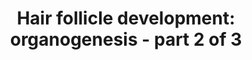 ---
annotations:
- id: CL:0002559
  parent: native cell
  type: Cell Type Ontology
  value: hair follicle cell
- id: PW:0000004
  parent: regulatory pathway
  type: Pathway Ontology
  value: regulatory pathway
authors:
- Danieltrinunes
- Egonw
- MaintBot
- AlexanderPico
- Jmelius
- Khanspers
- DeSl
- Eweitz
citedin:
- link: PMC9222608
communities: []
description: 'The hair follicle (HF) is the biological unit responsible for producing
  a single hair shaft. The follicles are arranged with concentric epithelial progenitor
  layers surrounding the dermal core, which is the dermal papilla (DP). Classically,
  the development of the follicle itself can be divided into three stages: [https://www.wikipathways.org/index.php/Pathway:WP2804
  Induction], Organogenesis and [https://www.wikipathways.org/index.php/Pathway:WP2840
  Cytodifferentiation].  Hair follicle development is a process dependent on epithelial-mesenchymal
  transitions orchestrated by many signaling pathways. Here we find one of three complex
  regulatory pathways assembled from a text mining approach portraying the development
  of this key mammal-specific structure.'
last-edited: 2021-05-22
ndex: b871b733-8b65-11eb-9e72-0ac135e8bacf
organisms:
- Homo sapiens
redirect_from:
- /index.php/Pathway:WP2839
- /instance/WP2839
revision: null
schema-jsonld:
- '@context': https://schema.org/
  '@id': https://wikipathways.github.io/pathways/WP2839.html
  '@type': Dataset
  creator:
    '@type': Organization
    name: WikiPathways
  description: 'The hair follicle (HF) is the biological unit responsible for producing
    a single hair shaft. The follicles are arranged with concentric epithelial progenitor
    layers surrounding the dermal core, which is the dermal papilla (DP). Classically,
    the development of the follicle itself can be divided into three stages: [https://www.wikipathways.org/index.php/Pathway:WP2804
    Induction], Organogenesis and [https://www.wikipathways.org/index.php/Pathway:WP2840
    Cytodifferentiation].  Hair follicle development is a process dependent on epithelial-mesenchymal
    transitions orchestrated by many signaling pathways. Here we find one of three
    complex regulatory pathways assembled from a text mining approach portraying the
    development of this key mammal-specific structure.'
  keywords:
  - Activin A
  - B-catenin
  - BMP s
  - CCND1
  - CCND2
  - CDH1
  - Cilia
  - EDA
  - EDAR
  - Eda
  - FGF
  - FGFR2
  - FOXI3
  - FZD1
  - GJB6
  - GLI s
  - GLI1
  - GLI2
  - ITGB1
  - LEF1
  - LRP5/6
  - Laminin-511
  - MYC
  - NCAM
  - NF-kB
  - NOG
  - Noggin
  - PDGF
  - PDGFRA
  - PTCH
  - PTCH1
  - Pathway
  - Primary
  - RUNX2
  - Ras-MAPK
  - SHH
  - SMO
  - SNAI1
  - Shh
  - TP63
  - Tgf-B2
  - WNT5A
  - Wnt
  license: CC0
  name: 'Hair follicle development: organogenesis - part 2 of 3'
seo: CreativeWork
title: 'Hair follicle development: organogenesis - part 2 of 3'
wpid: WP2839
---